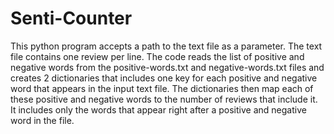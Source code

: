 # Senti-Counter

This python program accepts a path to the text file as a parameter. 
The text file contains one review per line. 
The code reads the list of positive and negative words from the positive-words.txt and negative-words.txt files and creates 2 dictionaries that includes one key for each positive and negative word that appears in the input text file.
The dictionaries then map each of these positive and negative words to the number of reviews that include it.
It includes only the words that appear right after a positive and negative word in the file.
